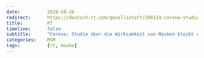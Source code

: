 ```yaml
---
date:          2020-10-26
redirect:      https://deutsch.rt.com/gesellschaft/108114-corona-studie-ueber-wirksamkeit-von-masken-bleibt-unveroeffentlicht/
title:         RT
timeline:      false
subtitle:      "Corona: Studie über die Wirksamkeit von Masken bleibt unveröffentlicht"
categories:    MSM
tags:          [rt, maske]
---
```

